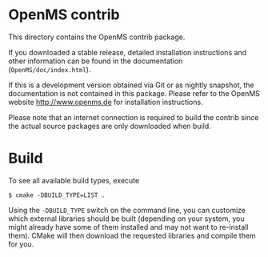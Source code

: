 OpenMS contrib
=============

This directory contains the OpenMS contrib package.

If you downloaded a stable release, detailed installation
instructions and other information can be found in the
documentation (```OpenMS/doc/index.html```).

If this is a development version obtained via Git or as
nightly snapshot, the documentation is not contained
in this package. Please refer to the OpenMS website
http://www.openms.de for installation instructions.

Please note that an internet connection is required to
build the contrib since the actual source packages are
only downloaded when build.

Build
============

To see all available build types, execute 

```$ cmake -DBUILD_TYPE=LIST .```

Using the ```-DBUILD_TYPE``` switch on the command line, you can customize which
external libraries should be built (depending on your system, you might already
have some of them installed and may not want to re-install them). 
CMake will then download the requested libraries and compile them for you.


